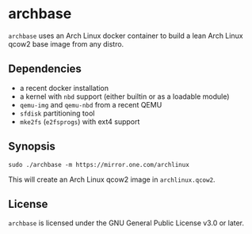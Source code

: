 # archbase

`archbase` uses an Arch Linux docker container to build a lean Arch Linux qcow2
base image from any distro.

## Dependencies

* a recent docker installation
* a kernel with `nbd` support (either builtin or as a loadable module)
* `qemu-img` and `qemu-nbd` from a recent QEMU
* `sfdisk` partitioning tool
* `mke2fs` (`e2fsprogs`) with ext4 support

## Synopsis

    sudo ./archbase -m https://mirror.one.com/archlinux

This will create an Arch Linux qcow2 image in `archlinux.qcow2`.

## License

`archbase` is licensed under the GNU General Public License v3.0 or later.
